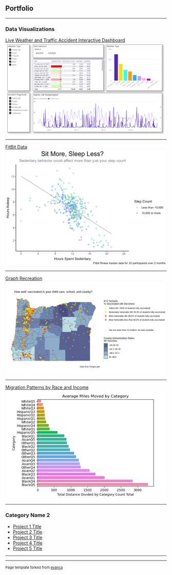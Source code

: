 ## Portfolio

---

### Data Visualizations

[Live Weather and Traffic Accident Interactive Dashboard](/sample_page)
<img src="images/PowerBI Dashboard.png?raw=true"/>

---
[FitBit Data](/pdf/FitBit_Presentation.pdf)
<img src="images/Sedentary Activity and Sleep.jpg?raw=true"/>

---
[Graph Recreation](http://example.com/)
<img src="images/Graph Recreation.png?raw=true"/>

---
[Migration Patterns by Race and Income](http://example.com/)
<img src="images/EDA NEW.png?raw=true"/>

---

### Category Name 2

- [Project 1 Title](http://example.com/)
- [Project 2 Title](http://example.com/)
- [Project 3 Title](http://example.com/)
- [Project 4 Title](http://example.com/)
- [Project 5 Title](http://example.com/)

---




---
<p style="font-size:11px">Page template forked from <a href="https://github.com/evanca/quick-portfolio">evanca</a></p>
<!-- Remove above link if you don't want to attibute -->
